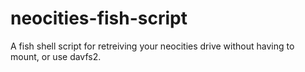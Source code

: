 # neocities-fish-script
A fish shell script for retreiving your neocities drive without having to mount, or use davfs2.

